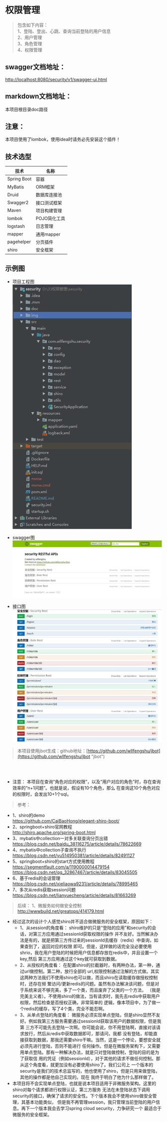 # 权限管理

> 包含如下内容：  
> 1、登陆、登出、心跳、查询当前登陆的用户信息  
> 2、用户管理  
> 3、角色管理  
> 4、权限管理  


## swagger文档地址：
  [http://localhost:8080/security/v1/swagger-ui.html](http://localhost:8080/security/v1/swagger-ui.html "http://localhost:8080/security/v1/swagger-ui.html")

## markdown文档地址：
  本项目根目录doc路径

## 注意：
   本项目使用了lombok，使用idea时请务必先安装这个插件！

## 技术选型
技术 | 名称
----|------
Spring Boot | 容器  
MyBatis | ORM框架
Druid | 数据库连接池
Swagger2 | 接口测试框架
Maven | 项目构建管理
lombok | POJO简化工具
logstash | 日志管理
mapper | 通用mapper
pagehelper | 分页插件
shiro | 安全框架

## 示例图

- 项目工程图  
![工程结构图](./img/project.jpg)

- swagger图  
![swagger图](./img/swagger.jpg)

- 接口图  
![接口图](./img/swagger-interface.jpg)



> 本项目使用jbot生成：github地址：[https://github.com/wllfengshu/jbot](https://github.com/wllfengshu/jbot "jbot")


<br/><br/>

- 注意：
本项目在查询“角色对应的权限”，以及“用户对应的角色”时，存在查询效率的“n+1问题”。也就是说，假设有10个角色，那么
在查询这10个角色对应的权限时，会发出10+1个sql。

> 参考：  
- 1、shiro的demo  
https://github.com/CaiBaoHong/elegant-shiro-boot/
- 2、springboot+shiro官网教程  
http://shiro.apache.org/spring-boot.html
- 3、mybatis中collection一对多关联查询分页出错  
https://blog.csdn.net/baidu_38116275/article/details/78622669
- 4、mybatis中collection子查询不执行  
https://blog.csdn.net/yu514950381/article/details/82491127
- 5、springboot+shiro的start方式使用教程  
https://segmentfault.com/a/1190000014479154  
https://blog.csdn.net/qq_32867467/article/details/83045505
- 6、基于redis的会话管理  
https://blog.csdn.net/xieliaowa9231/article/details/78995465
- 7、多次从redis获取session问题  
https://blog.csdn.net/lianyuecheng/article/details/81663269


> 后续：
1、微服务如何做安全控制  
http://wwwbuild.net/greatops/414179.html

- 经过这次的设计个人感觉shiro并不适合做微服务的安全框架，原因如下：
  - 1、从session的角度看：
shiro维护的只是“登陆的应用”和security的会话，对第三方应用通过sessionId获取权限的操作
并不友好。当然解决办法是有的，就是把第三方传过来的sessionId去缓存（redis）中查询，如果查到了，返回对应的权限
即可。但是，这样做的话完全没必要使用shrio，我在用户登陆的时候把用户信息都存放在redis中，并且设置一个key,然后
第三方应用通过这个key就可获取到数据。
  - 2、从授权的角度看：
在配置shiro的拦截器时，有两种办法，第一种，通过url做控制。第二种，放行全部的
url,权限控制通过注解的方式做。其实这两种方法我们不使用shiro也可以做，而且shiro在读取缓存做授权控制时，还存在频
繁访问/更新redis的问题。虽然有办法解决该问题，但是对于系统来说不够完美，多了一个类，而且废弃了父类的一个方法，
（我是完美主义者）。不使用shiro的做法，当有请求时，我先去redis中获取用户权限，然后检查是否授权正确，非常简单的
逻辑，像本项目中，为了做一个redis的缓存，写了4个类，完全不能忍啊。
  - 3、从单点登陆的角度看：
微服务必须实现单点登陆，但是shiro显然不友好。例如我第三方服务需要通过sessionId获取该用户的数据权限，但是我第
三方不可能先去登陆一次啊。你可能会说，你不用登陆啊，直接对该请求放行，然后从redis中获取数据即可，那请问，我都
没有登陆，却能直接获取到数据，那我还需要shiro干嘛。当然，这是一个悖论，要想安全就必须先进行登陆，否则不能进行
任何操作。但是在微服务架构下，又需要用单点登陆。那有一种解决办法，就是只对登陆做控制，登陆的目的是为了获取信
用的凭证（例如sessionId），对于其他的请求不做任何控制。那从这个角度看，就更加没有必要使用shiro了。我们公司上
一个版本的security是我们的技术总监写的，他也使用了shiro，但是只用来做登陆，其他的操作都是他自己实现的。现在
我终于明白了他为什么那样做了。
- 本项目将不会实现单点登陆，也就是说本项目适用于非微服务架构。这里的shiro对每个请求都进行权限认证，第三方服务
无法在未登陆状态下调用security的接口，确保了请求的安全性。下个版本我会不使用shiro做安全管理，其基本功能类似，
但是我不再管理session，我只管理当前登陆的用户信息。再下一个版本我会去学习spring cloud security，力争研究一个
最适合于微服务的安全框架。
